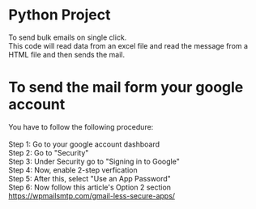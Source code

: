 # Python Project 
To send bulk emails on single click. <br/>
This code will read data from an excel file and read the message from a HTML file and then sends the mail.

# To send the mail form your google account 
You have to follow the following procedure: <br/><br/>
Step 1: Go to your google account dashboard <br/>
Step 2: Go to "Security" <br/>
Step 3: Under Security go to "Signing in to Google" <br/>
Step 4: Now, enable 2-step verfication<br/>
Step 5: After this, select "Use an App Password"<br/>
Step 6: Now follow this article's Option 2 section <br/>
https://wpmailsmtp.com/gmail-less-secure-apps/


